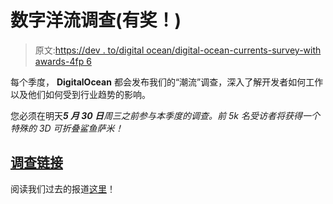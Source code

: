 # 数字洋流调查(有奖！)

> 原文:[https://dev . to/digital ocean/digital-ocean-currents-survey-with awards-4fp 6](https://dev.to/digitalocean/digital-ocean-currents-survey-with-prizes-4fp6)

每个季度， **DigitalOcean** 都会发布我们的“潮流”调查，深入了解开发者如何工作以及他们如何受到行业趋势的影响。

您必须在明天***5 月 30 日**周三之前参与本季度的调查。前 5k 名受访者将获得一个特殊的 3D 可折叠鲨鱼萨米！*

## [](#survey-link)[调查链接](http://do.co/currents-survey)

阅读我们过去的报道[这里](https://www.digitalocean.com/currents/)！